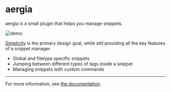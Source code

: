 # aergia

aergia is a small plugin that helps you manage snippets.

![demo](https://media.giphy.com/media/VIbtphTOTTF59Lyc1n/source.gif)

[Simplicity](https://en.wikipedia.org/wiki/KISS_principle) is the primary design goal, while still providing all the
key features of a snippet manager.
  * Global and filetype specific snippets
  * Jumping between different types of tags inside a snippet
  * Managing snippets with custom commands

---
For more information, see [the documentation](doc/aergia.txt).
